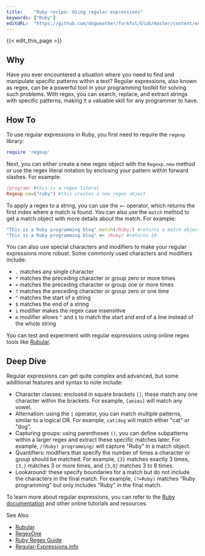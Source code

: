 ```yaml
---
title:    "Ruby recipe: Using regular expressions"
keywords: ["Ruby"]
editURL:  "https://github.com/dogweather/forkful/blob/master/content/en/ruby/using-regular-expressions.md"
---
```


{{< edit_this_page >}}

## Why

Have you ever encountered a situation where you need to find and manipulate specific patterns within a text? Regular expressions, also known as regex, can be a powerful tool in your programming toolkit for solving such problems. With regex, you can search, replace, and extract strings with specific patterns, making it a valuable skill for any programmer to have.

## How To

To use regular expressions in Ruby, you first need to require the `regexp` library:

```Ruby
require 'regexp'
```

Next, you can either create a new regex object with the `Regexp.new` method or use the regex literal notation by enclosing your pattern within forward slashes. For example:

```Ruby
/program/ #this is a regex literal
Regexp.new("ruby") #this creates a new regex object
```

To apply a regex to a string, you can use the `=~` operator, which returns the first index where a match is found. You can also use the `match` method to get a match object with more details about the match. For example:

```Ruby
"This is a Ruby programming blog".match(/Ruby/) #returns a match object
"This is a Ruby programming blog" =~ /Ruby/ #returns 10
```

You can also use special characters and modifiers to make your regular expressions more robust. Some commonly used characters and modifiers include:

- `.` matches any single character
- `*` matches the preceding character or group zero or more times
- `+` matches the preceding character or group one or more times
- `?` matches the preceding character or group zero or one time
- `^` matches the start of a string
- `$` matches the end of a string
- `i` modifier makes the regex case insensitive
- `m` modifier allows `^` and `$` to match the start and end of a line instead of the whole string

You can test and experiment with regular expressions using online regex tools like [Rubular](https://rubular.com/).

## Deep Dive

Regular expressions can get quite complex and advanced, but some additional features and syntax to note include:

- Character classes: enclosed in square brackets `[]`, these match any one character within the brackets. For example, `[aeiou]` will match any vowel.
- Alternation: using the `|` operator, you can match multiple patterns, similar to a logical OR. For example, `cat|dog` will match either "cat" or "dog".
- Capturing groups: using parentheses `()`, you can define subpatterns within a larger regex and extract these specific matches later. For example, `/(Ruby) programming/` will capture "Ruby" in a match object.
- Quantifiers: modifiers that specify the number of times a character or group should be matched. For example, `{3}` matches exactly 3 times, `{3,}` matches 3 or more times, and `{3,8}` matches 3 to 8 times.
- Lookaround: these specify boundaries for a match but do not include the characters in the final match. For example, `(?=Ruby)` matches "Ruby programming" but only includes "Ruby" in the final match.

To learn more about regular expressions, you can refer to the [Ruby documentation](https://ruby-doc.org/core-3.0.1/Regexp.html) and other online tutorials and resources.

See Also

- [Rubular](https://rubular.com/)
- [RegexOne](https://regexone.com/)
- [Ruby Regex Guide](https://www.rubyguides.com/2015/06/ruby-regex/)
- [Regular-Expressions.info](https://www.regular-expressions.info/)